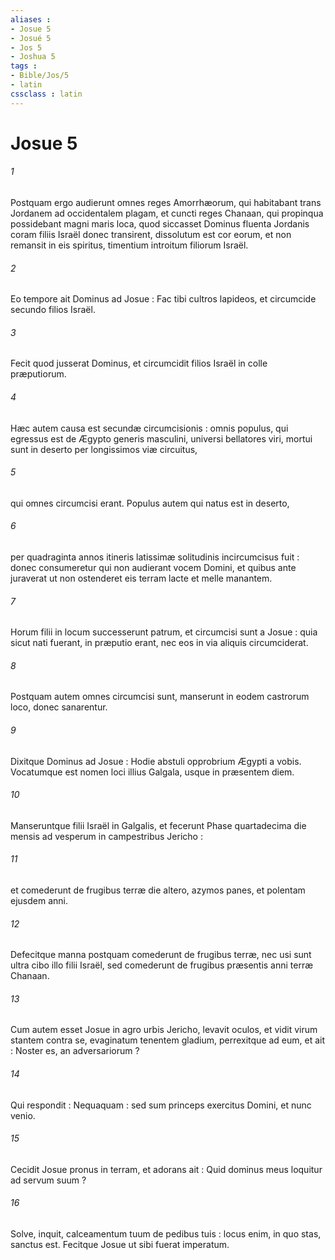 ```yaml
---
aliases : 
- Josue 5
- Josué 5
- Jos 5
- Joshua 5
tags : 
- Bible/Jos/5
- latin
cssclass : latin
---
```


# Josue 5

###### 1
Postquam ergo audierunt omnes reges Amorrhæorum, qui habitabant trans Jordanem ad occidentalem plagam, et cuncti reges Chanaan, qui propinqua possidebant magni maris loca, quod siccasset Dominus fluenta Jordanis coram filiis Israël donec transirent, dissolutum est cor eorum, et non remansit in eis spiritus, timentium introitum filiorum Israël.
###### 2
Eo tempore ait Dominus ad Josue : Fac tibi cultros lapideos, et circumcide secundo filios Israël.
###### 3
Fecit quod jusserat Dominus, et circumcidit filios Israël in colle præputiorum.
###### 4
Hæc autem causa est secundæ circumcisionis : omnis populus, qui egressus est de Ægypto generis masculini, universi bellatores viri, mortui sunt in deserto per longissimos viæ circuitus,
###### 5
qui omnes circumcisi erant. Populus autem qui natus est in deserto,
###### 6
per quadraginta annos itineris latissimæ solitudinis incircumcisus fuit : donec consumeretur qui non audierant vocem Domini, et quibus ante juraverat ut non ostenderet eis terram lacte et melle manantem.
###### 7
Horum filii in locum successerunt patrum, et circumcisi sunt a Josue : quia sicut nati fuerant, in præputio erant, nec eos in via aliquis circumciderat.
###### 8
Postquam autem omnes circumcisi sunt, manserunt in eodem castrorum loco, donec sanarentur.
###### 9
Dixitque Dominus ad Josue : Hodie abstuli opprobrium Ægypti a vobis. Vocatumque est nomen loci illius Galgala, usque in præsentem diem.
###### 10
Manseruntque filii Israël in Galgalis, et fecerunt Phase quartadecima die mensis ad vesperum in campestribus Jericho :
###### 11
et comederunt de frugibus terræ die altero, azymos panes, et polentam ejusdem anni.
###### 12
Defecitque manna postquam comederunt de frugibus terræ, nec usi sunt ultra cibo illo filii Israël, sed comederunt de frugibus præsentis anni terræ Chanaan.
###### 13
Cum autem esset Josue in agro urbis Jericho, levavit oculos, et vidit virum stantem contra se, evaginatum tenentem gladium, perrexitque ad eum, et ait : Noster es, an adversariorum ?
###### 14
Qui respondit : Nequaquam : sed sum princeps exercitus Domini, et nunc venio.
###### 15
Cecidit Josue pronus in terram, et adorans ait : Quid dominus meus loquitur ad servum suum ?
###### 16
Solve, inquit, calceamentum tuum de pedibus tuis : locus enim, in quo stas, sanctus est. Fecitque Josue ut sibi fuerat imperatum.
